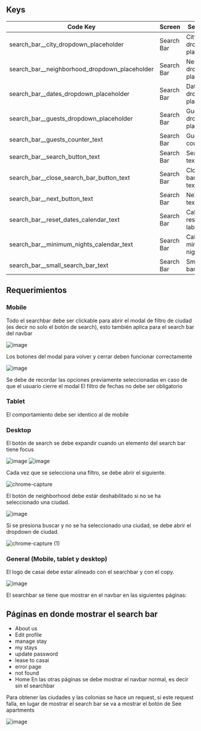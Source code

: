 ## Keys

|                   Code Key                    |   Screen   |           Section/Title           |      en              |
|-----------------------------------------------|------------|-----------------------------------|----------------------|
| search_bar__city_dropdown_placeholder         | Search Bar | City dropdown placeholder         | Select City          |
| search_bar__neighborhood_dropdown_placeholder | Search Bar | Neighborhood dropdown placeholder | Neighborhood         |
| search_bar__dates_dropdown_placeholder        | Search Bar | Dates dropdown placeholder        | Check In - Check Out |
| search_bar__guests_dropdown_placeholder       | Search Bar | Guests dropdown placeholder       | {{guests} guests     |
| search_bar__guests_counter_text               | Search Bar | Guests counter text               | Guests               |
| search_bar__search_button_text                | Search Bar | Search button text                | Search               |
| search_bar__close_search_bar_button_text      | Search Bar | Close search bar button text      | Close search bar     |
| search_bar__next_button_text                  | Search Bar | Next button text                  | Next                 |
| search_bar__reset_dates_calendar_text         | Search Bar | Calendar reset dates label        | Reset Dates          |
| search_bar__minimum_nights_calendar_text      | Search Bar | Calendar minimum nights Label     | Minimum nights vary  |
| search_bar__small_search_bar_text             | Search Bar | Small search bar text             | Find your next stay  |

## Requerimientos

### Mobile
Todo el searchbar debe ser clickable para abrir el modal de filtro de ciudad (es decir no solo el botón de search), esto también aplica para el search bar del navbar 

![image](https://user-images.githubusercontent.com/72823833/115590950-d060e980-a28e-11eb-94f4-5d89eea25edc.png)

Los botones del modal para volver y cerrar deben funcionar correctamente

![image](https://user-images.githubusercontent.com/72823833/115590999-db1b7e80-a28e-11eb-822a-3e6c8c790b08.png)

Se debe de recordar las opciones previamente seleccionadas en caso de que el usuario cierre el modal
El filtro de fechas no debe ser obligatorio

### Tablet
El comportamiento debe ser identico al de mobile

### Desktop
El botón de search se debe expandir cuando un elemento del search bar tiene focus

![image](https://user-images.githubusercontent.com/72823833/115599923-5da93b80-a299-11eb-85ca-e5becb966045.png)
![image](https://user-images.githubusercontent.com/72823833/115599897-55510080-a299-11eb-85c7-700e15c1b182.png)

Cada vez que se selecciona una filtro, se debe abrir el siguiente.

![chrome-capture](https://user-images.githubusercontent.com/72823833/115600262-be387880-a299-11eb-9778-ff880ad40a42.gif)

El botón de neighborhood debe estár deshabilitado si no se ha seleccionado una ciudad.

![image](https://user-images.githubusercontent.com/72823833/115600365-db6d4700-a299-11eb-966f-47c8e75bbcf9.png)

Si se presiona buscar y no se ha seleccionado una ciudad, se debe abrir el dropdown de ciudad.

![chrome-capture (1)](https://user-images.githubusercontent.com/72823833/115601365-f1c7d280-a29a-11eb-98a8-ab91dcb5b10b.gif)


### General (Mobile, tablet y desktop)
El logo de casai debe estar alineado con el searchbar y con el copy.

![image](https://user-images.githubusercontent.com/72823833/115591047-e9699a80-a28e-11eb-8914-c888380980d3.png)

El searchbar se tiene que mostrar en el navbar en las siguientes páginas:

## Páginas en donde mostrar el search bar

- About us
- Edit profile
- manage stay
- my stays
- update password
- lease to casai
- error page
- not found
- Home
En las otras páginas se debe mostrar el navbar normal, es decir sin el searchbar

Para obtener las ciudades y las colonias se hace un request, si este request falla, en lugar de mostrar el search bar se va a mostrar el botón de See apartments

![image](https://user-images.githubusercontent.com/72823833/115604583-c646e700-a29e-11eb-9e9d-2f6595ce65ad.png)

